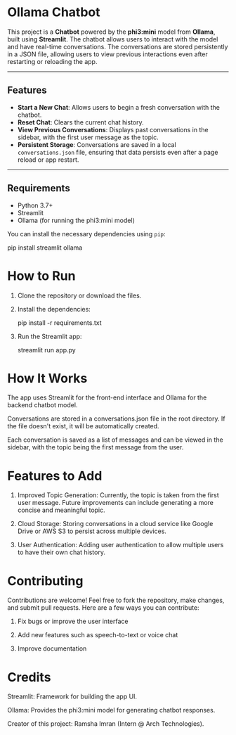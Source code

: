 # Ollama Chatbot

This project is a **Chatbot** powered by the **phi3:mini** model from **Ollama**, built using **Streamlit**. The chatbot allows users to interact with the model and have real-time conversations. The conversations are stored persistently in a JSON file, allowing users to view previous interactions even after restarting or reloading the app.

---

## Features

- **Start a New Chat**: Allows users to begin a fresh conversation with the chatbot.
- **Reset Chat**: Clears the current chat history.
- **View Previous Conversations**: Displays past conversations in the sidebar, with the first user message as the topic.
- **Persistent Storage**: Conversations are saved in a local `conversations.json` file, ensuring that data persists even after a page reload or app restart.

---

## Requirements

- Python 3.7+
- Streamlit
- Ollama (for running the phi3:mini model)

You can install the necessary dependencies using `pip`:

pip install streamlit ollama

# How to Run

1. Clone the repository or download the files.

2. Install the dependencies:

   pip install -r requirements.txt


3. Run the Streamlit app:

   streamlit run app.py


# How It Works

The app uses Streamlit for the front-end interface and Ollama for the backend chatbot model.

Conversations are stored in a conversations.json file in the root directory. If the file doesn't exist, it will be automatically created.

Each conversation is saved as a list of messages and can be viewed in the sidebar, with the topic being the first message from the user.

# Features to Add

1. Improved Topic Generation: Currently, the topic is taken from the first user message. Future improvements can include generating a more concise and meaningful topic.

2. Cloud Storage: Storing conversations in a cloud service like Google Drive or AWS S3 to persist across multiple devices.

3. User Authentication: Adding user authentication to allow multiple users to have their own chat history.

# Contributing

Contributions are welcome! Feel free to fork the repository, make changes, and submit pull requests. Here are a few ways you can contribute:

1. Fix bugs or improve the user interface

2. Add new features such as speech-to-text or voice chat

3. Improve documentation

# Credits

Streamlit: Framework for building the app UI.

Ollama: Provides the phi3:mini model for generating chatbot responses.

Creator of this project: Ramsha Imran (Intern @ Arch Technologies).